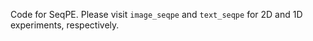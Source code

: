 Code for SeqPE. Please visit `image_seqpe` and `text_seqpe` for 2D and 1D experiments, respectively.